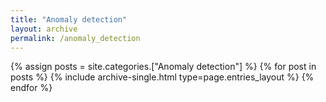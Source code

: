 ```yaml
---
title: "Anomaly detection"
layout: archive
permalink: /anomaly_detection
---
```


{% assign posts = site.categories.["Anomaly detection"] %}
{% for post in posts %} {% include archive-single.html type=page.entries_layout %} {% endfor %}
